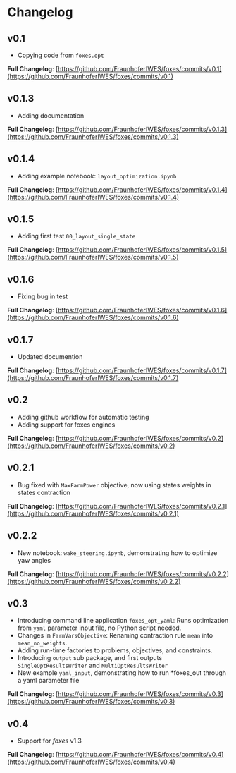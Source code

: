 # Changelog

## v0.1

- Copying code from `foxes.opt`

**Full Changelog**: [https://github.com/FraunhoferIWES/foxes/commits/v0.1](https://github.com/FraunhoferIWES/foxes/commits/v0.1)

## v0.1.3

- Adding documentation

**Full Changelog**: [https://github.com/FraunhoferIWES/foxes/commits/v0.1.3](https://github.com/FraunhoferIWES/foxes/commits/v0.1.3)

## v0.1.4

- Adding example notebook: `layout_optimization.ipynb`

**Full Changelog**: [https://github.com/FraunhoferIWES/foxes/commits/v0.1.4](https://github.com/FraunhoferIWES/foxes/commits/v0.1.4)

## v0.1.5

- Adding first test `00_layout_single_state`

**Full Changelog**: [https://github.com/FraunhoferIWES/foxes/commits/v0.1.5](https://github.com/FraunhoferIWES/foxes/commits/v0.1.5)

## v0.1.6

- Fixing bug in test

**Full Changelog**: [https://github.com/FraunhoferIWES/foxes/commits/v0.1.6](https://github.com/FraunhoferIWES/foxes/commits/v0.1.6)

## v0.1.7

- Updated documention

**Full Changelog**: [https://github.com/FraunhoferIWES/foxes/commits/v0.1.7](https://github.com/FraunhoferIWES/foxes/commits/v0.1.7)

## v0.2

- Adding github workflow for automatic testing
- Adding support for foxes engines

**Full Changelog**: [https://github.com/FraunhoferIWES/foxes/commits/v0.2](https://github.com/FraunhoferIWES/foxes/commits/v0.2)

## v0.2.1

- Bug fixed with `MaxFarmPower` objective, now using states weights in states contraction

**Full Changelog**: [https://github.com/FraunhoferIWES/foxes/commits/v0.2.1](https://github.com/FraunhoferIWES/foxes/commits/v0.2.1)

## v0.2.2

- New notebook: `wake_steering.ipynb`, demonstrating how to optimize yaw angles

**Full Changelog**: [https://github.com/FraunhoferIWES/foxes/commits/v0.2.2](https://github.com/FraunhoferIWES/foxes/commits/v0.2.2)

## v0.3

- Introducing command line application `foxes_opt_yaml`: Runs optimization from `yaml` parameter input file, no Python script needed.
- Changes in `FarmVarsObjective`: Renaming contraction rule `mean` into `mean_no_weights`.
- Adding run-time factories to problems, objectives, and constraints.
- Introducing `output` sub package, and first outputs `SingleOptResultsWriter` and `MultiOptResultsWriter`
- New example `yaml_input`, demonstrating how to run *foxes_out through a yaml parameter file

**Full Changelog**: [https://github.com/FraunhoferIWES/foxes/commits/v0.3](https://github.com/FraunhoferIWES/foxes/commits/v0.3)

## v0.4

- Support for *foxes* v1.3

**Full Changelog**: [https://github.com/FraunhoferIWES/foxes/commits/v0.4](https://github.com/FraunhoferIWES/foxes/commits/v0.4)
